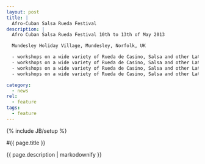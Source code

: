 ```yaml
---
layout: post
title: |
  Afro-Cuban Salsa Rueda Festival
description: |
  Afro Cuban Salsa Rueda Festival 10th to 13th of May 2013

  Mundesley Holiday Village, Mundesley, Norfolk, UK

  - workshops on a wide variety of Rueda de Casino, Salsa and other Latin and African dance
  - workshops on a wide variety of Rueda de Casino, Salsa and other Latin and African dance
  - workshops on a wide variety of Rueda de Casino, Salsa and other Latin and African dance
  - workshops on a wide variety of Rueda de Casino, Salsa and other Latin and African dance

category: 
  - news
rel: 
  - feature
tags:
  - feature
---
```

{% include JB/setup %}

#{{ page.title }}

{{ page.description | markodownify }}
